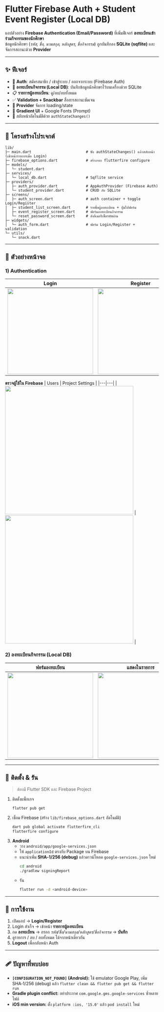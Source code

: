 # Flutter Firebase Auth + Student Event Register (Local DB)

แอปตัวอย่าง **Firebase Authentication (Email/Password)** ที่เพิ่มฟีเจอร์ **ลงทะเบียนเข้าร่วมกิจกรรมของนักศึกษา**  
ข้อมูลนักศึกษา (*รหัส, ชื่อ, นามสกุล, หลักสูตร, ชื่อกิจกรรม*) ถูกบันทึกลง **SQLite (sqflite)** และจัดการสถานะด้วย **Provider**

---

## ✨ ฟีเจอร์
- 🔐 **Auth**: สมัครสมาชิก / เข้าสู่ระบบ / ออกจากระบบ (Firebase Auth)
- 📝 **ลงทะเบียนกิจกรรม (Local DB)**: บันทึกข้อมูลนักศึกษาไว้บนเครื่องด้วย SQLite
- 📋 **รายการผู้ลงทะเบียน**: ดู/ลบ/ลบทั้งหมด
- ✅ **Validation + Snackbar** สื่อสารสถานะชัดเจน
- 🧠 **Provider** จัดการ loading/state
- 🎨 **Gradient UI** + Google Fonts (Prompt)
- 🔁 สลับหน้าอัตโนมัติด้วย `authStateChanges()`

---

## 🧱 โครงสร้างโปรเจกต์
```
lib/
├─ main.dart                         # ฟัง authStateChanges() แล้วสลับหน้า (เข้าหน้ารายการเมื่อ Login)
├─ firebase_options.dart             # สร้างจาก flutterfire configure
├─ models/
│  └─ student.dart
├─ services/
│  └─ local_db.dart                  # Sqflite service
├─ providers/
│  ├─ auth_provider.dart             # AppAuthProvider (Firebase Auth)
│  └─ student_provider.dart          # CRUD กับ SQLite
├─ screens/
│  ├─ auth_screen.dart               # auth container + toggle Login/Register
│  ├─ student_list_screen.dart       # รายชื่อผู้ลงทะเบียน + ปุ่มไปฟอร์ม
│  ├─ event_register_screen.dart     # ฟอร์มลงทะเบียนกิจกรรม
│  └─ reset_password_screen.dart     # ส่งอีเมลรีเซ็ตรหัสผ่าน
├─ widgets/
│  └─ auth_form.dart                 # ฟอร์ม Login/Register + validation
└─ utils/
   └─ snack.dart
```

---

## 📸 ตัวอย่างหน้าจอ

### 1) Authentication
| Login | Register |
|---|---|
| <img src="https://github.com/user-attachments/assets/7c6ef3b4-9bd3-4534-8534-d1f84acb95e9" width="280" /> | <img src="https://github.com/user-attachments/assets/d0213d7b-43ec-46d9-910c-b06875ca52dd" width="280" /> |

**ตรวจผู้ใช้ใน Firebase**
| Users | Project Settings |
|---|---|
| <img src="https://github.com/user-attachments/assets/0fe40896-4c77-4b91-a1da-8dc0a2adb19b" width="420" /> | <img src="https://github.com/user-attachments/assets/c22dcc83-78c8-487b-ab9f-4357560383ed" width="420" /> |

### 2) ลงทะเบียนกิจกรรม (Local DB)
| ฟอร์มลงทะเบียน | แสดงในรายการ |
|---|---|
| <img src="https://github.com/user-attachments/assets/60f1a06a-2c33-4602-bdc6-8e752f0d631d" width="280" /> | <img src="https://github.com/user-attachments/assets/2e92d154-14c6-414f-a67d-147bf34fd8f4" width="280" /> |

---

## 🚀 ติดตั้ง & รัน
> ต้องมี Flutter SDK และ Firebase Project

1. ติดตั้งแพ็กเกจ
   ```bash
   flutter pub get
   ```
2. เชื่อม Firebase (สร้าง `lib/firebase_options.dart` อัตโนมัติ)
   ```bash
   dart pub global activate flutterfire_cli
   flutterfire configure
   ```
3. **Android**
   - วาง `android/app/google-services.json`
   - ให้ `applicationId` ตรงกับ Package บน Firebase
   - แนะนำเพิ่ม **SHA‑1/256 (debug)** แล้วดาวน์โหลด `google-services.json` ใหม่
     ```bash
     cd android
     ./gradlew signingReport
     ```
   - รัน
     ```bash
     flutter run -d <android-device>
     ```
---

## 🔄 การใช้งาน
1. เปิดแอป → **Login/Register**
2. Login สำเร็จ → เข้าหน้า **รายการผู้ลงทะเบียน**
3. กด **ลงทะเบียน** → กรอก *รหัส/ชื่อ/นามสกุล/หลักสูตร/ชื่อกิจกรรม* → **บันทึก**
4. ดูรายการ / ลบ / ลบทั้งหมด ได้จากหน้าเดียวกัน
5. **Logout** เพื่อกลับหน้า Auth

---

## 🩹 ปัญหาที่พบบ่อย
- **`[CONFIGURATION_NOT_FOUND]` (Android):** ใช้ emulator Google Play, เพิ่ม SHA‑1/256 (debug) แล้ว `flutter clean && flutter pub get && flutter run`
- **Gradle plugin conflict:** อย่าประกาศ `com.google.gms.google-services` ซ้ำหลายไฟล์
- **iOS min version:** ตั้ง `platform :ios, '15.0'` แล้ว `pod install` ใหม่
